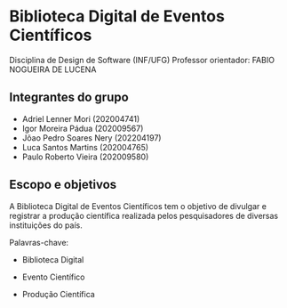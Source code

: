 # Biblioteca Digital de Eventos Científicos

Disciplina de Design de Software (INF/UFG)
Professor orientador: FABIO NOGUEIRA DE LUCENA

## Integrantes do grupo
- Adriel Lenner Mori (202004741)
- Igor Moreira Pádua (202009567)
- Jõao Pedro Soares Nery (202204197)
- Luca Santos Martins (202004765)
- Paulo Roberto Vieira (202009580)

## Escopo e objetivos
A Biblioteca Digital de Eventos Científicos tem o objetivo de divulgar e registrar a produção científica realizada pelos pesquisadores de diversas instituições do país. 

Palavras-chave:
- Biblioteca Digital

- Evento Científico

- Produção Científica
